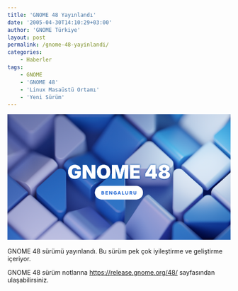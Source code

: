 ```yaml
---
title: 'GNOME 48 Yayınlandı'
date: '2005-04-30T14:10:29+03:00'
author: 'GNOME Türkiye'
layout: post
permalink: /gnome-48-yayinlandi/
categories:
    - Haberler
tags:
    - GNOME
    - 'GNOME 48'
    - 'Linux Masaüstü Ortamı'
    - 'Yeni Sürüm'
---
```


![GNOME 48](/media/2025/04/48.webp "GNOME 48")

GNOME 48 sürümü yayınlandı. Bu sürüm pek çok iyileştirme ve geliştirme içeriyor.

GNOME 48 sürüm notlarına <https://release.gnome.org/48/> sayfasından ulaşabilirsiniz.

